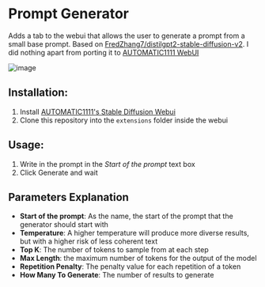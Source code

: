 # Prompt Generator

Adds a tab to the webui that allows the user to generate a prompt from a small base prompt. Based on [FredZhang7/distilgpt2-stable-diffusion-v2](https://huggingface.co/FredZhang7/distilgpt2-stable-diffusion-v2). I did nothing apart from porting it to [AUTOMATIC1111 WebUI](https://github.com/AUTOMATIC1111/stable-diffusion-webui)

![image](https://user-images.githubusercontent.com/8998556/209890919-203463fe-4b25-4ba0-9b29-57b1744dfd0f.png)


## Installation:

1. Install [AUTOMATIC1111's Stable Diffusion Webui](https://github.com/AUTOMATIC1111/stable-diffusion-webui)
2. Clone this repository into the `extensions` folder inside the webui

## Usage:

1. Write in the prompt in the *Start of the prompt* text box
2. Click Generate and wait

## Parameters Explanation 
- **Start of the prompt**: As the name, the start of the prompt that the generator should start with
- **Temperature**: A higher temperature will produce more diverse results, but with a higher risk of less coherent text
- **Top K**: The number of tokens to sample from at each step
- **Max Length**: the maximum number of tokens for the output of the model
- **Repetition Penalty**: The penalty value for each repetition of a token
- **How Many To Generate**: The number of results to generate
